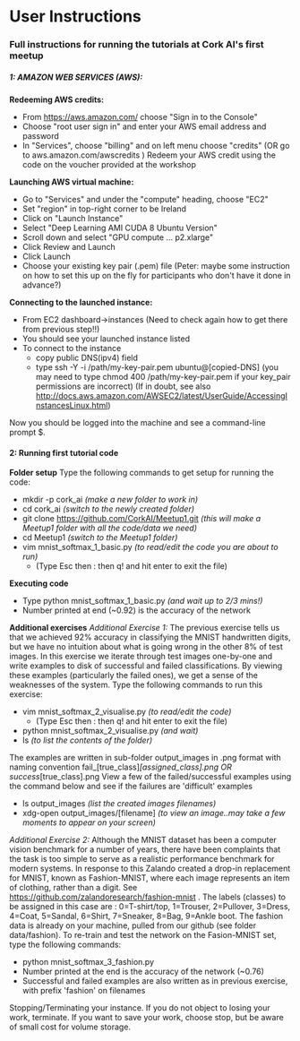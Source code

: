 # User Instructions 

### Full instructions for running the tutorials at Cork AI's first meetup

##### 1: AMAZON WEB SERVICES (AWS):  
**Redeeming AWS credits:**  
 - From https://aws.amazon.com/ choose "Sign in to the Console"
 - Choose "root user sign in" and enter your AWS email address and password
 - In "Services", choose "billing" and on left menu choose "credits"  (OR go to aws.amazon.com/awscredits )
Redeem your AWS credit using the code on the voucher provided at the workshop

**Launching AWS virtual machine:**
 - Go to "Services" and under the "compute" heading, choose "EC2"
 - Set "region" in top-right corner to be Ireland
 - Click on "Launch Instance"
 - Select "Deep Learning AMI CUDA 8 Ubuntu Version"
 - Scroll down and select "GPU compute ... p2.xlarge"
 - Click Review and Launch
 - Click Launch
 - Choose your existing key pair (.pem) file   (Peter: maybe some instruction on how to set this up on the fly for participants who don't have it done in advance?) 

**Connecting to the launched instance:**
 - From EC2 dashboard->instances  (Need to check again how to get there from previous step!!)
 - You should see your launched instance listed
 - To connect to the instance 
   - copy public DNS(ipv4) field
   - type ssh -Y -i /path/my-key-pair.pem ubuntu@[copied-DNS]
   (you may need to type chmod 400 /path/my-key-pair.pem if your key_pair permissions are incorrect) 
(If in doubt, see also http://docs.aws.amazon.com/AWSEC2/latest/UserGuide/AccessingInstancesLinux.html)

Now you should be logged into the machine and see a command-line prompt $.

#### 2: Running first tutorial code
**Folder setup**
 Type the following commands to get setup for running the code:
 - mkdir -p cork_ai   *(make a new folder to work in)*
 - cd cork_ai         *(switch to the newly created folder)*
 - git clone https://github.com/CorkAI/Meetup1.git  *(this will make a Meetup1 folder with all the code/data we need)*
 - cd Meetup1     *(switch to the Meetup1 folder)*
 - vim mnist_softmax_1_basic.py  *(to read/edit the code you are about to run)*
    - (Type Esc then : then q! and hit enter to exit the file)

**Executing code**
 - Type python mnist_softmax_1_basic.py *(and wait up to 2/3 mins!)* 
 - Number printed at end (~0.92) is the accuracy of the network

**Additional exercises**
*Additional Exercise 1:* The previous exercise tells us that we achieved 92% accuracy in classifying the MNIST handwritten digits, but we have no intuition about what is going wrong in the other 8% of test images.   In this exercise we iterate through test images one-by-one and write examples to disk of successful and failed classifications.  By viewing these examples (particularly the failed ones), we get a sense of the weaknesses of the system.
Type the following commands to run this exercise:
 - vim mnist_softmax_2_visualise.py *(to read/edit the code)*
   - (Type Esc then : then q! and hit enter to exit the file)
 - python mnist_softmax_2_visualise.py  *(and wait)*
 - ls *(to list the contents of the folder)*

The examples are written in sub-folder output_images in .png format with naming convention fail_[true_class]_[assigned_class].png OR success_[true_class].png
View a few of the failed/successful examples using the command below and see if the failures are 'difficult' examples
 - ls output_images *(list the created images filenames)*
 - xdg-open output_images/[filename] *(to view an image..may take a few moments to appear on your screen)*
 
*Additional Exercise 2:* Although the MNIST dataset has been a computer vision benchmark for a number of years, there have been complaints that the task is too simple to serve as a realistic performance benchmark for modern systems. In response to this Zalando created a drop-in replacement for MNIST, known as Fashion-MNIST, where each image represents an item of clothing, rather than a digit.  See https://github.com/zalandoresearch/fashion-mnist  .  The labels (classes) to be assigned in this case are : 0=T-shirt/top, 1=Trouser, 2=Pullover, 3=Dress, 4=Coat, 5=Sandal, 6=Shirt, 7=Sneaker, 8=Bag, 9=Ankle boot.   The fashion data is already on your machine, pulled from our github (see folder data/fashion).  To re-train and test the network on the Fasion-MNIST set, type the following commands:
 - python mnist_softmax_3_fashion.py
 - Number printed at the end is the accuracy of the network (~0.76)
 - Successful and failed examples are also written as in previous exercise, with prefix 'fashion' on filenames


Stopping/Terminating your instance.
If you do not object to losing your work, terminate.
If you want to save your work, choose stop, but be aware of small cost for volume storage.

